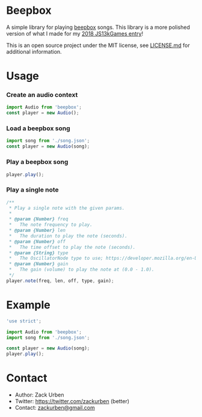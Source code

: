 # Beepbox

A simple library for playing [beepbox](https://www.beepbox.co/) songs. This library is a more polished version of what I made for my [2018 JS13kGames entry](https://github.com/zackurben/js13k-2018)!

This is an open source project under the MIT license, see [LICENSE.md](LICENSE.md) for additional information.

# Usage

### Create an audio context
```js
import Audio from 'beepbox';
const player = new Audio();
```

### Load a beepbox song
```js
import song from './song.json';
const player = new Audio(song);
```

### Play a beepbox song
```js
player.play();
```

### Play a single note
```js
/**
 * Play a single note with the given params.
 * 
 * @param {Number} freq
 *   The note frequency to play.
 * @param {Number} len
 *   The duration to play the note (seconds).
 * @param {Number} off
 *   The time offset to play the note (seconds).
 * @param {String} type
 *   The OscillatorNode type to use; https://developer.mozilla.org/en-US/docs/Web/API/OscillatorNode/type
 * @param {Number} gain
 *   The gain (volume) to play the note at (0.0 - 1.0).
 */
player.note(freq, len, off, type, gain);
```

# Example

```js
'use strict';

import Audio from 'beepbox';
import song from './song.json';

const player = new Audio(song);
player.play();
```

# Contact
  - Author: Zack Urben
  - Twitter: https://twitter.com/zackurben (better)
  - Contact: zackurben@gmail.com
